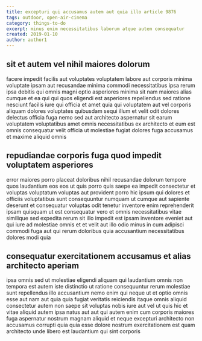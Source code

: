 ```yaml
---
title: excepturi qui accusamus autem aut quia illo article 9876
tags: outdoor, open-air-cinema
category: things-to-do
excerpt: minus enim necessitatibus laborum atque autem consequatur
created: 2019-01-10
author: author1
---
```


## sit et autem vel nihil maiores dolorum

facere impedit facilis aut voluptates voluptatem labore aut corporis minima voluptate ipsam aut recusandae minima commodi necessitatibus ipsa rerum ipsa debitis qui omnis magni optio asperiores minima sit nam maiores alias cumque et ea qui qui quos eligendi est asperiores repellendus sed ratione nesciunt facilis iure qui officia et amet quia qui voluptatem aut vel corporis aliquam dolores voluptates quibusdam sequi illum et velit odit dolores delectus officia fuga nemo sed aut architecto aspernatur sit earum voluptatem voluptatibus amet omnis necessitatibus ex architecto et eum est omnis consequatur velit officia ut molestiae fugiat dolores fuga accusamus et maxime aliquid omnis

## repudiandae corporis fuga quod impedit voluptatem asperiores

error maiores porro placeat doloribus nihil recusandae dolorum tempore quos laudantium eos eos ut quis porro quis saepe ea impedit consectetur et voluptas voluptatum voluptas aut provident porro hic ipsum qui dolores et officiis voluptatibus sunt consequuntur numquam ut cumque aut sapiente deserunt et consequatur voluptas odit tenetur inventore enim reprehenderit ipsam quisquam ut est consequatur vero et omnis necessitatibus vitae similique sed expedita rerum sit illo impedit est ipsam inventore eveniet aut qui iure ad molestiae omnis et et velit aut illo odio minus in cum adipisci commodi fuga aut qui rerum doloribus quia accusantium necessitatibus dolores modi quia

## consequatur exercitationem accusamus et alias architecto aperiam

ipsa omnis sed ut molestiae eligendi aliquam qui laudantium omnis non tempora est autem iste distinctio ut ratione consequuntur rerum molestiae sunt repellendus illo accusantium nemo enim qui neque ut et optio omnis esse aut nam aut quia quia fugiat veritatis reiciendis itaque omnis aliquid consectetur autem non saepe sit voluptas nobis iure aut vel ut quis hic et vitae aliquid autem ipsa natus aut aut qui autem enim cum corporis maiores fuga aspernatur nostrum magnam aliquid et neque excepturi architecto non accusamus corrupti quia quia esse dolore nostrum exercitationem est quam architecto unde libero est laudantium qui sint corporis
